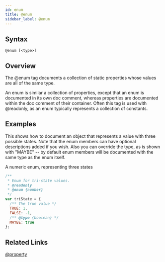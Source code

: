 ```yaml
---
id: enum
title: @enum
sidebar_label: @enum
---
```


## Syntax

`@enum [<type>]`

## Overview

The @enum tag documents a collection of static properties whose values are all of the same type.

An enum is similar a collection of properties, except that an enum is documented in its own doc comment, whereas properties are documented within the doc comment of their container. Often this tag is used with @readonly, as an enum typically represents a collection of constants.

## Examples

This shows how to document an object that represents a value with three possible states. Note that the enum members can have optional descriptions added if you wish. Also you can override the type, as is shown with "MAYBE" -- by default enum members will be documented with the same type as the enum itself.

A numeric enum, representing three states

```js
/**
 * Enum for tri-state values.
 * @readonly
 * @enum {number}
 */
var triState = {
  /** The true value */
  TRUE: 1,
  FALSE: -1,
  /** @type {boolean} */
  MAYBE: true
};
```

## Related Links

[@property](./property.md)
